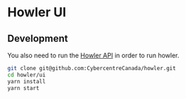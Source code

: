 # Howler UI

## Development

You also need to run the [Howler API](https://github.com/CybercentreCanada/howler/tree/develop/api) in order to run howler.

```bash
git clone git@github.com:CybercentreCanada/howler.git
cd howler/ui
yarn install
yarn start
```
